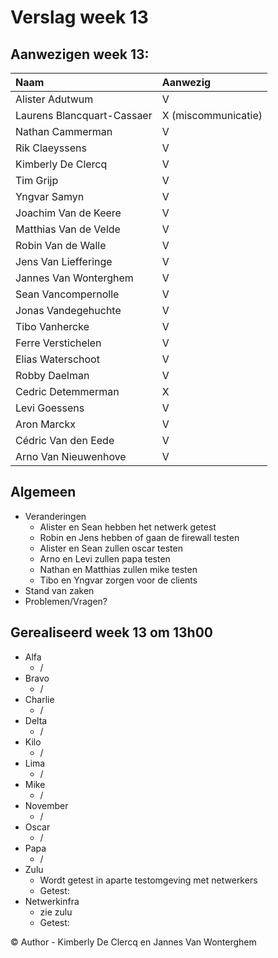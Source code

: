 # Verslag week 13

## Aanwezigen week 13:
| Naam                          | Aanwezig |
| :---                          | :---   |
| Alister Adutwum               | V |
| Laurens Blancquart-Cassaer    | X (miscommunicatie) |
| Nathan Cammerman              | V |
| Rik Claeyssens                | V |
| Kimberly De Clercq            | V |
| Tim Grijp                     | V |
| Yngvar Samyn                  | V |
| Joachim Van de Keere          | V |
| Matthias Van de Velde         | V |
| Robin Van de Walle            | V |
| Jens Van Liefferinge          | V |
| Jannes Van Wonterghem         | V |
| Sean Vancompernolle           | V |
| Jonas Vandegehuchte           | V |
| Tibo Vanhercke                | V |
| Ferre Verstichelen            | V |
| Elias Waterschoot             | V |
| Robby Daelman                 | V |
| Cedric Detemmerman            | X |
| Levi Goessens                 | V |
| Aron Marckx                   | V |
| Cédric Van den Eede           | V |
| Arno Van Nieuwenhove          | V |

## Algemeen

- Veranderingen
  - Alister en Sean hebben het netwerk getest
  - Robin en Jens hebben of gaan de firewall testen
  - Alister en Sean zullen oscar testen
  - Arno en Levi zullen papa testen
  - Nathan en Matthias zullen mike testen
  - Tibo en Yngvar zorgen voor de clients
- Stand van zaken
- Problemen/Vragen?

## Gerealiseerd week 13 om 13h00
* Alfa
  * /
* Bravo
  * /
* Charlie
  * /
* Delta
  * /
* Kilo
  * /
* Lima
  * /
* Mike
  * /
* November
  * /
* Oscar
  * /
* Papa
  * /
* Zulu
  * Wordt getest in aparte testomgeving met netwerkers
  * Getest: 
* Netwerkinfra
  * zie zulu
  * Getest: 

© Author - Kimberly De Clercq en Jannes Van Wonterghem
